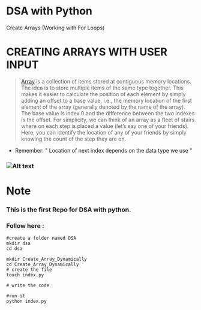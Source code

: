 # DSA with Python
Create Arrays (Working with For Loops)

# CREATING ARRAYS WITH USER INPUT
> [Array](https://www.geeksforgeeks.org/introduction-to-arrays/)  is a collection of items stored at contiguous memory locations. The idea is to store multiple items of the same type together. This makes it easier to calculate the position of each element by simply adding an offset to a base value, i.e., the memory location of the first element of the array (generally denoted by the name of the array). The base value is index 0 and the difference between the two indexes is the offset.
> For simplicity, we can think of an array as a fleet of stairs where on each step is placed a value (let’s say one of your friends). Here, you can identify the location of any of your friends by simply knowing the count of the step they are on. 

- Remember: " Location of next index depends on the data type we use " 

### ![Alt text](https://media.geeksforgeeks.org/wp-content/uploads/array-1.png)
# Note 
### This is the first Repo for DSA with python.

### Follow here :
```
#create a folder named DSA
mkdir dsa
cd dsa

mkdir Create_Array_Dynamically
cd Create_Array_Dynamically
# create the file
touch index.py

# write the code 

#run it
python index.py
```

